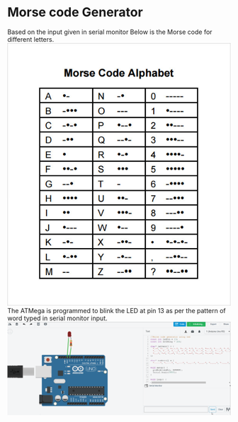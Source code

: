 # Morse code Generator
Based on the input given in serial monitor
Below is the Morse code for different letters.
![letters](Morse-Code-Alphabet-Chart.jpg)
The ATMega is programmed to blink the LED at pin 13 as per the pattern of word typed in serial monitor input.
![uno](Morse_codegen_uno.gif)
